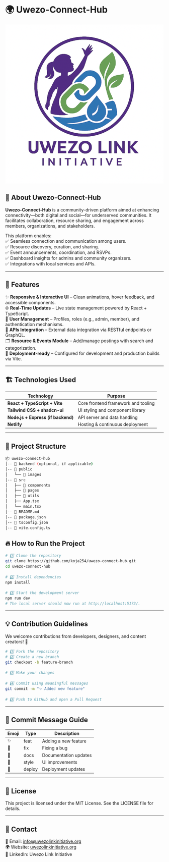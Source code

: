 # 🌍 Uwezo-Connect-Hub

![Uwezo-Connect Hub Logo](/public/images/image-24.png)

## 📌 About Uwezo-Connect-Hub

**Uwezo-Connect-Hub** is a community-driven platform aimed at enhancing connectivity—both digital and social—for underserved communities. It facilitates collaboration, resource sharing, and engagement across members, organizations, and stakeholders.

This platform enables:  
✅ Seamless connection and communication among users.  
✅ Resource discovery, curation, and sharing.  
✅ Event announcements, coordination, and RSVPs.  
✅ Dashboard insights for admins and community organizers.  
✅ Integrations with local services and APIs.

---

## 🚀 Features

✨ **Responsive & Interactive UI** – Clean animations, hover feedback, and accessible components.  
🌐 **Real-Time Updates** – Live state management powered by React + TypeScript.  
👥 **User Management** – Profiles, roles (e.g., admin, member), and authentication mechanisms.  
🔗 **APIs Integration** – External data integration via RESTful endpoints or GraphQL.  
🗂 **Resource & Events Module** – Add/manage postings with search and categorization.  
🚀 **Deployment-ready** – Configured for development and production builds via Vite.

---

## 🏗️ Technologies Used

| Technology                           | Purpose                              |
|--------------------------------------|--------------------------------------|
| **React + TypeScript + Vite**        | Core frontend framework and tooling  |
| **Tailwind CSS + shadcn-ui**         | UI styling and component library     |
| **Node.js + Express (if backend)**   | API server and data handling         |
| **Netlify**                          | Hosting & continuous deployment      |

---

## 📂 Project Structure

```bash
📦 uwezo-connect-hub
│-- 📁 backend (optional, if applicable)
│-- 📁 public
│   └── 📁 images
│-- 📁 src
│   ├── 📁 components
│   ├── 📁 pages
│   ├── 📁 utils
│   ├── App.tsx
│   └── main.tsx
│-- 📄 README.md
│-- 📄 package.json
│-- 📄 tsconfig.json
│-- 📄 vite.config.ts
```

## 🔥 How to Run the Project

```bash
# 1️⃣ Clone the repository
git clone https://github.com/koja254/uwezo-connect-hub.git
cd uwezo-connect-hub

# 2️⃣ Install dependencies
npm install

# 3️⃣ Start the development server
npm run dev
# The local server should now run at http://localhost:5173/.

```

---

## 💡 Contribution Guidelines

We welcome contributions from developers, designers, and content creators! 🚀

```bash
# 1️⃣ Fork the repository
# 2️⃣ Create a new branch
git checkout -b feature-branch

# 3️⃣ Make your changes

# 4️⃣ Commit using meaningful messages
git commit -m "✨ Added new feature"

# 5️⃣ Push to GitHub and open a Pull Request
```

---

## 💬 Commit Message Guide

| Emoji | Type   | Description           |
| ----- | ------ | --------------------- |
| ✨     | feat   | Adding a new feature  |
| 🐛    | fix    | Fixing a bug          |
| 📝    | docs   | Documentation updates |
| 🎨    | style  | UI improvements       |
| 🚀    | deploy | Deployment updates    |

---

## 📜 License

This project is licensed under the MIT License. See the LICENSE file for details.

---

## 📧 Contact

📩 Email: [info@uwezolinkinitiative.org](mailto:info@uwezolinkinitiative.org)  
🌍 Website: [uwezolinkinitiative.org](https://689b51b9c619e0fa72707073--gorgeous-seahorse-93fdcc.netlify.app/ )  
🔗 LinkedIn: Uwezo Link Initiative

